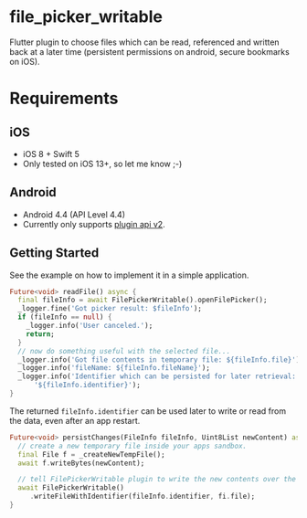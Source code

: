 # file_picker_writable

Flutter plugin to choose files which can be read, referenced and written back at a
  later time (persistent permissions on android, secure bookmarks on iOS).


# Requirements


## iOS

* iOS 8 + Swift 5
* Only tested on iOS 13+, so let me know ;-)

## Android

* Android 4.4 (API Level 4.4)
* Currently only supports 
    [plugin api v2](https://flutter.dev/docs/development/packages-and-plugins/plugin-api-migration).


## Getting Started

See the example on how to implement it in a simple application.

```dart
Future<void> readFile() async {
  final fileInfo = await FilePickerWritable().openFilePicker();
  _logger.fine('Got picker result: $fileInfo');
  if (fileInfo == null) {
    _logger.info('User canceled.');
    return;
  }
  // now do something useful with the selected file...
  _logger.info('Got file contents in temporary file: ${fileInfo.file}');
  _logger.info('fileName: ${fileInfo.fileName}');
  _logger.info('Identifier which can be persisted for later retrieval:'
      '${fileInfo.identifier}');
}
```

The returned `fileInfo.identifier` can be used later to write or read from the data,
even after an app restart.

```dart
Future<void> persistChanges(FileInfo fileInfo, Uint8List newContent) async {
  // create a new temporary file inside your apps sandbox.
  final File f = _createNewTempFile();
  await f.writeBytes(newContent);

  // tell FilePickerWritable plugin to write the new contents over the user selected file
  await FilePickerWritable()
     .writeFileWithIdentifier(fileInfo.identifier, fi.file);
}
```
